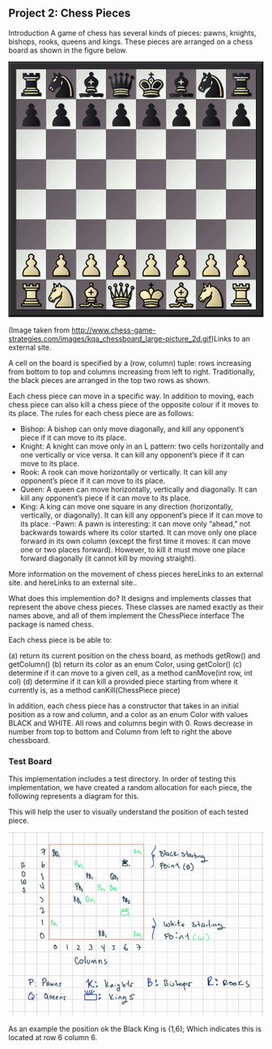 ## Project 2: Chess Pieces
 

Introduction
A game of chess has several kinds of pieces: pawns, knights, bishops, rooks, queens and kings. 
These pieces are arranged on a chess board as shown in the figure below.

![Chess](res/Chess.png)

(Image taken from http://www.chess-game-strategies.com/images/kqa_chessboard_large-picture_2d.gif)Links to an external site.


A cell on the board is specified by a (row, column) tuple: rows increasing from bottom to top and columns increasing from left to right. 
Traditionally, the black pieces are arranged in the top two rows as shown.

Each chess piece can move in a specific way. In addition to moving, each chess piece can also kill a chess piece of the opposite colour if it moves to its place. The rules for each chess piece are as follows:

- Bishop: A bishop can only move diagonally, and kill any opponent’s piece if it can move to its place.
- Knight: A knight can move only in an L pattern: two cells horizontally and one vertically or vice versa. It can kill any opponent’s piece if it can move to its place.
- Rook: A rook can move horizontally or vertically. It can kill any opponent’s piece if it can move to its place.
- Queen: A queen can move horizontally, vertically and diagonally. It can kill any opponent’s piece if it can move to its place.
- King: A king can move one square in any direction (horizontally, vertically, or diagonally). It can kill any opponent’s piece if it can move to its place.
-Pawn: A pawn is interesting: it can move only “ahead,” not backwards towards where its color started. It can move only one place forward in its own column (except the first time it moves: it can move one or two places forward). However, to kill it must move one place forward diagonally (it cannot kill by moving straight).
 

More information on the movement of chess pieces hereLinks to an external site. and hereLinks to an external site..

 

What does this implemention do?
It designs and implements classes that represent the above chess pieces. 
These classes are named exactly as their names above, and all of them implement the ChessPiece interface
The package is named chess.


Each chess piece is be able to:

(a) return its current position on the chess board, as methods getRow() and getColumn() 
(b) return its color as an enum Color, using getColor()
(c) determine if it can move to a given cell, as a method canMove(int row, int col)
(d) determine if it can kill a provided piece starting from where it currently is, as a method canKill(ChessPiece piece)

In addition, each chess piece has a constructor that takes in an initial position as a row and column, and a color as an enum Color with values BLACK and WHITE. 
All rows and columns begin with 0. Rows decrease in number from top to bottom and Column from left to right the above chessboard.


### Test Board

This implementation includes a test directory. In order of testing this implementation, we have created a random allocation for each piece, the following
represents a diagram for this. 

This will help the user to visually understand the position of each tested piece. 

![Chess](res/TestAllocation.jpg)

As an example the position ok the Black King is (1,6); Which indicates this is located at row 6 column 6. 

